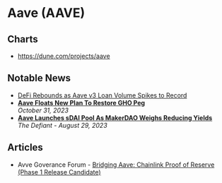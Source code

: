 # Aave (AAVE)

## Charts

- https://dune.com/projects/aave

## Notable News
- [DeFi Rebounds as Aave v3 Loan Volume Spikes to Record](https://thedefiant.io/defi-rebounds-as-aave-v3-loan-volume-spikes-to-record)
- [**Aave Floats New Plan To Restore GHO Peg**](https://thedefiant.io/aave-floats-new-plan-to-restore-gho-peg)
  <br/>_October 31, 2023_
- [**Aave Launches sDAI Pool As MakerDAO Weighs Reducing Yields**](https://thedefiant.io/dydx-community-votes-on-appchain-migration-and-v4-deployment)
  <br/>_The Defiant - August 29, 2023_

## Articles
- Avve Goverance Forum - [Bridging Aave: Chainlink Proof of Reserve (Phase 1 Release Candidate)](https://governance.aave.com/t/bgd-aave-chainlink-proof-of-reserve-phase-1-release-candidate/10972/5)
